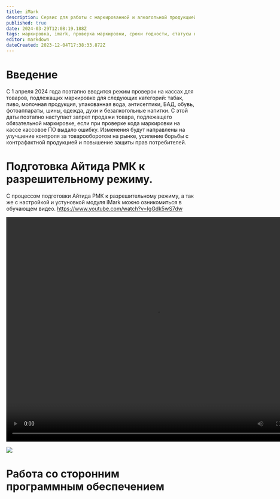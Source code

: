```yaml
---
title: iMark
description: Сервис для работы с маркированной и алкогольной продукцией
published: true
date: 2024-03-29T12:08:19.188Z
tags: маркировка, imark, проверка маркировки, сроки годности, статусы км
editor: markdown
dateCreated: 2023-12-04T17:38:33.872Z
---
```


# Введение
С 1 апреля 2024 года поэтапно вводится режим проверок на кассах для товаров, подлежащих маркировке для следующих категорий: табак, пиво, молочная продукция, упакованная вода, антисептики, БАД, обувь, фотоаппараты, шины, одежда, духи и безалкогольные напитки.
С этой даты поэтапно наступает запрет продажи товара, подлежащего обязательной маркировке, если при проверке кода маркировки на кассе кассовое ПО выдало ошибку. Изменения будут направлены на улучшение контроля за товарооборотом на рынке, усиление борьбы с контрафактной продукцией и повышение защиты прав потребителей.

# Подготовка Айтида РМК к разрешительному режиму.
С процессом подготовки Айтида РМК к разрешительному режиму, а так же с настройкой и устуновкой модуля iMark можно озникомиться в обучающем видео.
https://www.youtube.com/watch?v=IgGdk5wS7dw

<video width="800" height="600" controls>
  <source src="https://youtu.be/IgGdk5wS7dw" type="video/mp4">
</video>

[![](https://www.youtube.com/watch?v=IgGdk5wS7dw)](https://www.youtube.com/watch?v=IgGdk5wS7dw)

# Работа со сторонним программным обеспечением

